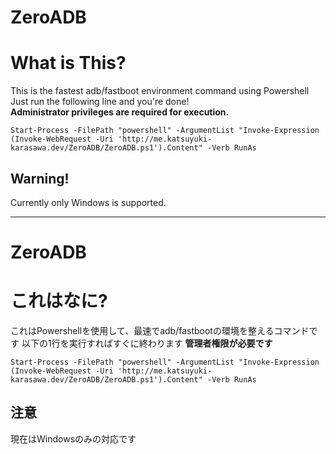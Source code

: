 # ZeroADB
# What is This?
This is the fastest adb/fastboot environment command using Powershell  
Just run the following line and you're done!  
**Administrator privileges are required for execution.**

```pwsh
Start-Process -FilePath "powershell" -ArgumentList "Invoke-Expression (Invoke-WebRequest -Uri 'http://me.katsuyuki-karasawa.dev/ZeroADB/ZeroADB.ps1').Content" -Verb RunAs
```

## Warning!
Currently only Windows is supported.

---
# ZeroADB
# これはなに?
これはPowershellを使用して、最速でadb/fastbootの環境を整えるコマンドです
以下の1行を実行すればすぐに終わります
**管理者権限が必要です**

```pwsh
Start-Process -FilePath "powershell" -ArgumentList "Invoke-Expression (Invoke-WebRequest -Uri 'http://me.katsuyuki-karasawa.dev/ZeroADB/ZeroADB.ps1').Content" -Verb RunAs
```

## 注意
現在はWindowsのみの対応です
